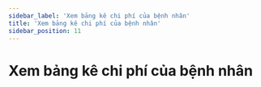 ```yaml
---
sidebar_label: 'Xem bảng kê chi phí của bệnh nhân'
title: 'Xem bảng kê chi phí của bệnh nhân'
sidebar_position: 11
---
```


# Xem bảng kê chi phí của bệnh nhân